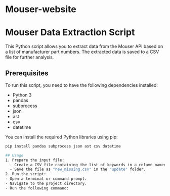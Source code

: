 # Mouser-website
# Mouser Data Extraction Script

This Python script allows you to extract data from the Mouser API based on a list of manufacturer part numbers. The extracted data is saved to a CSV file for further analysis.

## Prerequisites

To run this script, you need to have the following dependencies installed:

- Python 3
- pandas
- subprocess
- json
- ast
- csv
- datetime

You can install the required Python libraries using pip:

```bash
pip install pandas subprocess json ast csv datetime

## Usage
1. Prepare the input file:
  - Create a CSV file containing the list of keywords in a column named "Input Manufacturer PartNumber".
  - Save the file as "new_missing.csv" in the "update" folder.
2. Run the script:
- Open a terminal or command prompt.
- Navigate to the project directory.
- Run the following command:

